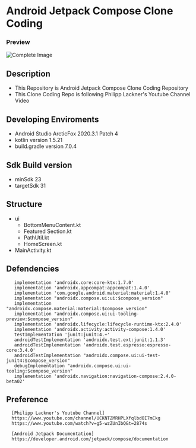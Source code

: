 # Android Jetpack Compose Clone Coding
 ### Preview
 ![Complete Image](https://user-images.githubusercontent.com/74421057/146005354-3403ddeb-5548-4848-baa1-fc499874a72a.png)
 ## Description
  - This Repository is Android Jetpack Compose Clone Coding Repository
  - This Clone Coding Repo is following Philipp Lackner's Youtube Channel Video
    
 ## Developing Enviroments 
   - Android Studio ArcticFox 2020.3.1 Patch 4
   - kotlin version 1.5.21
   - build.gradle version 7.0.4
 
 ## Sdk Build version
  - minSdk 23
  - targetSdk 31
 
 ## Structure 
   - ui
     - BottomMenuContent.kt 
     - Featured Section.kt
     - PathUtil.kt
     - HomeScreen.kt
   - MainActivity.kt
   
 ## Defendencies
 ```
    implementation 'androidx.core:core-ktx:1.7.0'
    implementation 'androidx.appcompat:appcompat:1.4.0'
    implementation 'com.google.android.material:material:1.4.0'
    implementation "androidx.compose.ui:ui:$compose_version"
    implementation "androidx.compose.material:material:$compose_version"
    implementation "androidx.compose.ui:ui-tooling-preview:$compose_version"
    implementation 'androidx.lifecycle:lifecycle-runtime-ktx:2.4.0'
    implementation 'androidx.activity:activity-compose:1.4.0'
    testImplementation 'junit:junit:4.+'
    androidTestImplementation 'androidx.test.ext:junit:1.1.3'
    androidTestImplementation 'androidx.test.espresso:espresso-core:3.4.0'
    androidTestImplementation "androidx.compose.ui:ui-test-junit4:$compose_version"
    debugImplementation "androidx.compose.ui:ui-tooling:$compose_version"
    implementation 'androidx.navigation:navigation-compose:2.4.0-beta02'
 ```
   
 ## Preference
  ```
    [Philipp Lackner's Youtube Channel]
    https://www.youtube.com/channel/UCKNTZMRHPLXfqlbdOI7mCkg
    https://www.youtube.com/watch?v=g5-wzZUnIbQ&t=2874s
    
    [Android Jetpack Documentation]
    https://developer.android.com/jetpack/compose/documentation
  ```
